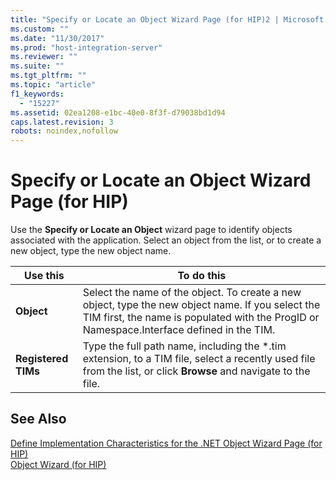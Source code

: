 ```yaml
---
title: "Specify or Locate an Object Wizard Page (for HIP)2 | Microsoft Docs"
ms.custom: ""
ms.date: "11/30/2017"
ms.prod: "host-integration-server"
ms.reviewer: ""
ms.suite: ""
ms.tgt_pltfrm: ""
ms.topic: "article"
f1_keywords: 
  - "15227"
ms.assetid: 02ea1208-e1bc-40e0-8f3f-d79038bd1d94
caps.latest.revision: 3
robots: noindex,nofollow
---
```

# Specify or Locate an Object Wizard Page (for HIP)
Use the **Specify or Locate an Object** wizard page to identify objects associated with the application. Select an object from the list, or to create a new object, type the new object name.  
  
|Use this|To do this|  
|--------------|----------------|  
|**Object**|Select the name of the object. To create a new object, type the new object name. If you select the TIM first, the name is populated with the ProgID or Namespace.Interface defined in the TIM.|  
|**Registered TIMs**|Type the full path name, including the \*.tim extension, to a TIM file, select a recently used file from the list, or click **Browse** and navigate to the file.|  
  
## See Also  
 [Define Implementation Characteristics for the .NET Object Wizard Page (for HIP)](../core/define-implementation-characteristics-for-the-net-object-wizard-page-for-hip-2.md)   
 [Object Wizard (for HIP)](../core/object-wizard-for-hip-2.md)